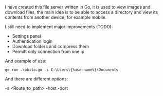 I have created this file server written in Go, it is used to view images and download files, the main idea is to be able to access a directory and view its contents from another device, for example mobile.


I still need to implement major improvements (TODO):

- Settings panel
- Authentication login
- Download folders and compress them
- Permitt only connection from one ip


And example of use:

```
go run .\obito.go -s C:\Users\{%username%}\Documents

```

And there are different options:

-s <Route_to_path>
-host
-port





